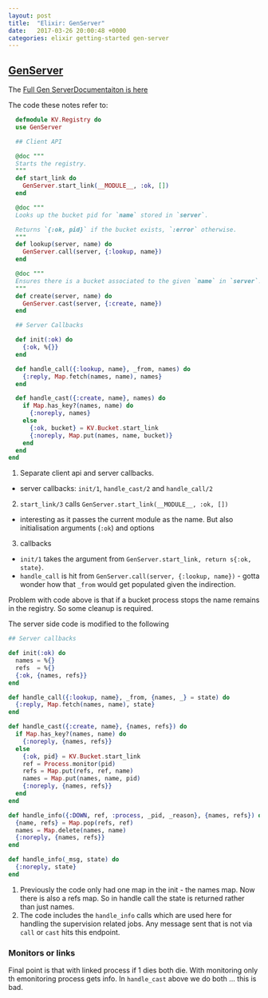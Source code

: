 ```yaml
---
layout: post
title:  "Elixir: GenServer"
date:   2017-03-26 20:00:48 +0000
categories: elixir getting-started gen-server
---
```


## [GenServer](http://elixir-lang.org/getting-started/mix-otp/genserver.html)
The [Full Gen ServerDocumentaiton is here](https://hexdocs.pm/elixir/GenServer.html)

The code these notes refer to:

``` Elixir
  defmodule KV.Registry do
  use GenServer

  ## Client API

  @doc """
  Starts the registry.
  """
  def start_link do
    GenServer.start_link(__MODULE__, :ok, [])
  end

  @doc """
  Looks up the bucket pid for `name` stored in `server`.

  Returns `{:ok, pid}` if the bucket exists, `:error` otherwise.
  """
  def lookup(server, name) do
    GenServer.call(server, {:lookup, name})
  end

  @doc """
  Ensures there is a bucket associated to the given `name` in `server`.
  """
  def create(server, name) do
    GenServer.cast(server, {:create, name})
  end

  ## Server Callbacks

  def init(:ok) do
    {:ok, %{}}
  end

  def handle_call({:lookup, name}, _from, names) do
    {:reply, Map.fetch(names, name), names}
  end

  def handle_cast({:create, name}, names) do
    if Map.has_key?(names, name) do
      {:noreply, names}
    else
      {:ok, bucket} = KV.Bucket.start_link
      {:noreply, Map.put(names, name, bucket)}
    end
  end
end
```

1. Separate client api and server callbacks.
  - server callbacks: `init/1`, `handle_cast/2` and `handle_call/2`
2. `start_link/3` calls `GenServer.start_link(__MODULE__, :ok, [])`
  - interesting as it passes the current module as the name. But also initialisation arguments (`:ok`) and options
3. callbacks
  - `init/1` takes the argument from `GenServer.start_link, return s{:ok, state}`.
  - `handle_call` is hit from `GenServer.call(server, {:lookup, name})` - gotta wonder how that `_from` would get populated given the indirection.

Problem with code above is that if a  bucket process stops the name remains in the registry. So some cleanup is required.

The server side code is modified to the following

```Elixir
## Server callbacks

def init(:ok) do
  names = %{}
  refs  = %{}
  {:ok, {names, refs}}
end

def handle_call({:lookup, name}, _from, {names, _} = state) do
  {:reply, Map.fetch(names, name), state}
end

def handle_cast({:create, name}, {names, refs}) do
  if Map.has_key?(names, name) do
    {:noreply, {names, refs}}
  else
    {:ok, pid} = KV.Bucket.start_link
    ref = Process.monitor(pid)
    refs = Map.put(refs, ref, name)
    names = Map.put(names, name, pid)
    {:noreply, {names, refs}}
  end
end

def handle_info({:DOWN, ref, :process, _pid, _reason}, {names, refs}) do
  {name, refs} = Map.pop(refs, ref)
  names = Map.delete(names, name)
  {:noreply, {names, refs}}
end

def handle_info(_msg, state) do
  {:noreply, state}
end
```
1. Previously the code only had one map in the init - the names map. Now there is also a refs map. So in handle call the state is returned rather than just names.
2. The code includes the `handle_info` calls which are used here for handling the supervision related jobs. Any message sent that is not via `call` or `cast` hits this endpoint.

### Monitors or links
Final point is that with linked process if 1 dies both die. With monitoring only th emonitoring process gets info. In `handle_cast` above we do both ... this is bad.
